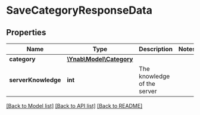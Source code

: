 # SaveCategoryResponseData

## Properties
Name | Type | Description | Notes
------------ | ------------- | ------------- | -------------
**category** | [**\Ynab\Model\Category**](Category.md) |  | 
**serverKnowledge** | **int** | The knowledge of the server | 

[[Back to Model list]](../README.md#documentation-for-models) [[Back to API list]](../README.md#documentation-for-api-endpoints) [[Back to README]](../README.md)


